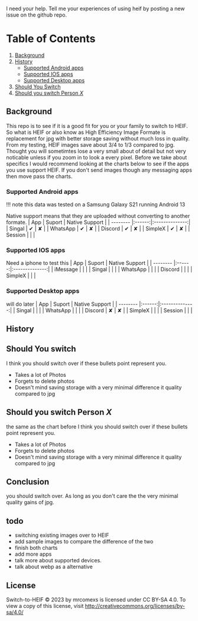 I need your help. Tell me your experiences of using heif by posting a new issue on the github repo.
# Table of Contents
1. [Background](#background)
2. [History](#history)
    - [Supported Android apps](#supported-android-apps)
    - [Supported IOS apps](#supported-ios-apps)
    - [Supported Desktop apps](#supported-desktop-apps)
3. [Should You Switch](#should-you-switch)
4. [Should you switch Person *X*](#should-you-switch-person-x)
## Background
This repo is to see if it is a good fit for you or your family to switch to HEIF. So what is HEIF or also know as High Efficiency Image Formate is replacement for jpg with better storage saving without much loss in quality. From my testing, HEIF images save about 3/4 to 1/3 compared to jpg. Thought you will sometimtes lose a very small about of detail but not very noticable unless if you zoom in to look a every pixel. Before we take about specifics I would recommend looking at the charts below to see if the apps you use support HEIF. If you don't send images though any messaging apps then move pass the charts. 
### Supported Android apps
!!! note this data was tested on a Samsung Galaxy S21 running Android 13

Native support means that they are uploaded without converting to another formate.
| App      | Suport | Native Support |
| -------- |:------:|:--------------:|
| Singal   |   ✔    |       ✘        |
| WhatsApp |   ✔    |       ✘        |
| Discord  |   ✔    |       ✘        |
| SimpleX  |   ✔    |       ✘        |
| Session  |        |                |

### Supported IOS apps
Need a iphone to test this
| App      | Suport | Native Support |
| -------- |:------:|:--------------:|
| iMessage |        |                |
| Singal   |        |                |
| WhatsApp |        |                |
| Discord  |        |                |
| SimpleX  |        |                | 

### Supported Desktop apps
will do later
| App      | Suport | Native Support |
| -------- |:------:|:--------------:|
| Singal   |        |                |
| WhatsApp |        |                |
| Discord  |   ✘    |       ✘        |
| SimpleX  |        |                |
| Session  |        |                |
## History 

## Should You switch
I think you should switch over if these bullets point represent you.
- Takes a lot of Photos
- Forgets to delete photos
- Doesn't mind saving storage with a very minimal difference it quality compared to jpg
## Should you switch Person *X*
the same as the chart before
I think you should switch over if these bullets point represent you.
- Takes a lot of Photos
- Forgets to delete photos
- Doesn't mind saving storage with a very minimal difference it quality compared to jpg
## Conclusion
you should switch over. As long as you don't care the the very minimal quality gains of jpg.

## todo
- switching existing images over to HEIF
- add sample images to compare the difference of the two
- finish both charts
- add more apps
- talk more about supported devices.
- talk about webp as a alternative

## License
 Switch-to-HEIF © 2023 by mrcomexs is licensed under CC BY-SA 4.0. To view a copy of this license, visit http://creativecommons.org/licenses/by-sa/4.0/
